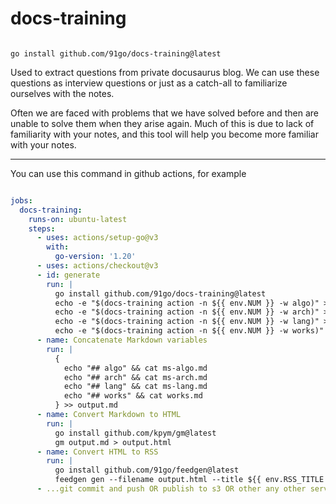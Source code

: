 # docs-training

```shell

go install github.com/91go/docs-training@latest

```


Used to extract questions from private docusaurus blog. We can use these questions as interview questions or just as a catch-all to familiarize ourselves with the notes.

Often we are faced with problems that we have solved before and then are unable to solve them when they arise again. Much of this is due to lack of familiarity with your notes, and this tool will help you become more familiar with your notes. 


---

You can use this command in github actions, for example


```yaml

jobs:
  docs-training:
    runs-on: ubuntu-latest
    steps:
      - uses: actions/setup-go@v3
        with:
          go-version: '1.20'
      - uses: actions/checkout@v3
      - id: generate
        run: |
          go install github.com/91go/docs-training@latest
          echo -e "$(docs-training action -n ${{ env.NUM }} -w algo)" >> ms-algo.md
          echo -e "$(docs-training action -n ${{ env.NUM }} -w arch)" >> ms-arch.md
          echo -e "$(docs-training action -n ${{ env.NUM }} -w lang)" >> ms-lang.md
          echo -e "$(docs-training action -n ${{ env.NUM }} -w works)" >> works.md
      - name: Concatenate Markdown variables
        run: |
          {
            echo "## algo" && cat ms-algo.md
            echo "## arch" && cat ms-arch.md
            echo "## lang" && cat ms-lang.md
            echo "## works" && cat works.md
          } >> output.md
      - name: Convert Markdown to HTML
        run: |
          go install github.com/kpym/gm@latest
          gm output.md > output.html
      - name: Convert HTML to RSS
        run: |
          go install github.com/91go/feedgen@latest
          feedgen gen --filename output.html --title ${{ env.RSS_TITLE }} --author ${{ env.RSS_AUTHOR }} --description ${{ env.RSS_DESCRIPTION }} --mail ${{ env.RSS_MAIL }} > feed.xml
      - ...git commit and push OR publish to s3 OR other any other service can storage feed.xml file

```

